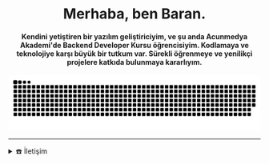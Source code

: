 ﻿<div align="center">
  <span>
<h1> Merhaba, ben Baran.</h1>
<h4> Kendini yetiştiren bir yazılım geliştiriciyim, ve şu anda Acunmedya Akademi'de Backend Developer Kursu öğrencisiyim. Kodlamaya ve teknolojiye karşı büyük bir tutkum var. Sürekli öğrenmeye ve yenilikçi projelere katkıda bulunmaya kararlıyım.</h4>
  </span>
</div>

  
<div align="center">

  <a href="http://baranuygur.com/">
  <img  src="https://github.com/Trustedev/Trustedev/blob/main/resources/grid-snake.svg"
       alt="snake" /></a>
  
</div>

-----
<details>
  <summary>☎️ İletişim</summary>
<div>ß
  <samp>
    <h2 align="center">bağlantılar:</h2>
    <p align="center">
      <br/>
      <a href="https://www.linkedin.com/in/baranuygur/" target="blank"><img align="center"
         src="https://img.shields.io/badge/linkedin-%231DA1F2.svg?style=for-the-badge&logo=linkedin&logoColor=white"
         alt="baran" height="30"/></a>
      <a href="mailto:baranuygur@protonmail.com" target="blank"><img align="center"
         src="https://img.shields.io/badge/gmail-EA4335.svg?style=for-the-badge&logo=gmail&logoColor=white"
         alt="baran" height="30"/></a>
    </p>
  <p align="center">
      <a href="https://instagram.com/baran.uyg" target="blank"><img align="center"
         src="https://img.shields.io/badge/instagram-%23E4405F.svg?style=for-the-badge&logo=Instagram&logoColor=white"
         alt="baran" height="30"/></a>
      <a href="https://wa.me/+905393660592" target="blank"><img align="center"
         src="https://img.shields.io/badge/whatsapp-4B7F1.svg?style=for-the-badge&logo=whatsapp&logoColor=white"
         alt="baran" height="30"/></a>     
      <br>
    </p>
  </samp>
</div>
</details>

